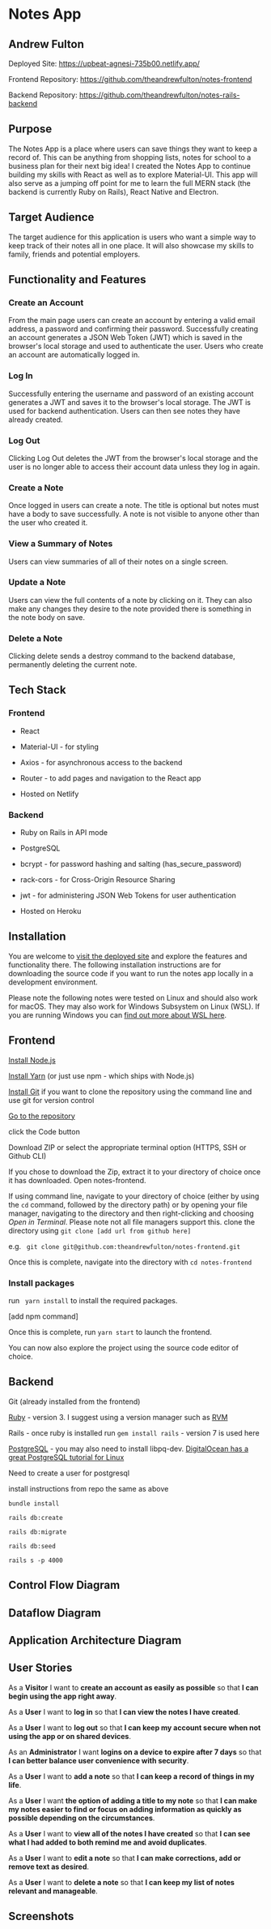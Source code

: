 # Notes App

## Andrew Fulton

Deployed Site: https://upbeat-agnesi-735b00.netlify.app/

Frontend Repository: https://github.com/theandrewfulton/notes-frontend

Backend Repository: https://github.com/theandrewfulton/notes-rails-backend

## Purpose

The Notes App is a place where users can save things they want to keep a record of. This can be anything from shopping lists, notes for school to a business plan for their next big idea! I created the Notes App to continue building my skills with React as well as to explore Material-UI. This app will also serve as a jumping off point for me to learn the full MERN stack (the backend is currently Ruby on Rails), React Native and Electron.

## Target Audience

The target audience for this application is users who want a simple way to keep track of their notes all in one place. It will also showcase my skills to family, friends and potential employers.

## Functionality and Features

### Create an Account

From the main page users can create an account by entering a valid email address, a password and confirming their password. Successfully creating an account generates a JSON Web Token (JWT) which is saved in the browser's local storage and used to authenticate the user. Users who create an account are automatically logged in.

### Log In

Successfully entering the username and password of an existing account generates a JWT and saves it to the browser's local storage. The JWT  is used for backend authentication. Users can then see notes they have already created.

### Log Out

Clicking Log Out deletes the JWT from the browser's local storage and the user is no longer able to access their account data unless they log in again.

### Create a Note

Once logged in users can create a note. The title is optional but notes must have a body to save successfully. A note is not visible to anyone other than the user who created it.

### View a Summary of Notes

Users can view summaries of all of their notes on a single screen.

### Update a Note

Users can view the full contents of a note by clicking on it. They can also make any changes they desire to the note provided there is something in the note body on save.

### Delete a Note

Clicking delete sends a destroy command to the backend database, permanently deleting the current note.

## Tech Stack

### Frontend

- React

- Material-UI - for styling

- Axios - for asynchronous access to the backend

- Router - to add pages and navigation to the React app
- Hosted on Netlify

### Backend

- Ruby on Rails in API mode

- PostgreSQL

- bcrypt - for password hashing and salting (has_secure_password)

- rack-cors - for Cross-Origin Resource Sharing
- jwt - for administering JSON Web Tokens for user authentication
- Hosted on Heroku

## Installation

You are welcome to [visit the deployed site](https://upbeat-agnesi-735b00.netlify.app/) and explore the features and functionality there. The following installation instructions are for downloading the source code if you want to run the notes app locally in a development environment.

Please note the following notes were tested on Linux and should also work for macOS. They may also work for Windows Subsystem on Linux (WSL). If you are running Windows you can [find out more about WSL here](https://docs.microsoft.com/en-us/windows/wsl/).

## Frontend

[Install Node.js](https://nodejs.org/en/)

[Install Yarn](https://yarnpkg.com/) (or just use npm - which ships with Node.js)

[Install Git](https://git-scm.com/) if you want to clone the repository using the command line and use git for version control

[Go to the repository](https://github.com/theandrewfulton/notes-frontend)

click the Code button

Download ZIP or select the appropriate terminal option (HTTPS, SSH or Github CLI)

If you chose to download the Zip, extract it to your directory of choice once it has downloaded. Open notes-frontend.

If using command line, navigate to your directory of choice (either by using the ```cd``` command, followed by the directory path) or by opening your file manager, navigating to the directory and then right-clicking and choosing *Open in Terminal*. Please note not all file managers support this.
clone the directory using ```git clone [add url from github here]```

e.g. ``` git clone git@github.com:theandrewfulton/notes-frontend.git```

Once this is complete, navigate into the directory with ```cd notes-frontend```

### Install packages

run ``` yarn install``` to install the required packages.

[add npm command]

Once this is complete, run ```yarn start``` to launch the frontend.

You can now also explore the project using the source code editor of choice.

## Backend

Git (already installed from the frontend)

[Ruby](https://www.ruby-lang.org/en/) - version 3. I suggest using a version manager such as [RVM](http://rvm.io/rvm/install)

Rails - once ruby is installed run ```gem install rails``` - version 7 is used here

[PostgreSQL](https://www.postgresql.org/) - you may also need to install libpq-dev. [DigitalOcean has a great PostgreSQL tutorial for Linux](https://www.digitalocean.com/community/tutorials/how-to-use-postgresql-with-your-ruby-on-rails-application-on-ubuntu-18-04)

Need to create a user for postgresql

install instructions from repo the same as above

```bundle install```

```rails db:create```

```rails db:migrate```

```rails db:seed```

```rails s -p 4000```

## Control Flow Diagram

## Dataflow Diagram

## Application Architecture Diagram

## User Stories

As a **Visitor** I want to **create an account as easily as possible** so that **I can begin using the app right away**.

As a **User** I want to **log in** so that **I can view the notes I have created**.

As a **User** I want to **log out** so that **I can keep my account secure when not using the app or on shared devices**.

As an **Administrator** I want **logins on a device to expire after 7 days** so that **I can better balance user convenience with security**.

As a **User** I want to **add a note** so that **I can keep a record of things in my life**.

As a **User** I want **the option of adding a title to my note** so that **I can make my notes easier to find or focus on adding information as quickly as possible depending on the circumstances**.

As a **User** I want to **view all of the notes I have created** so that **I can see what I had added to both remind me and avoid duplicates**.

As a **User** I want to **edit a note** so that **I can make corrections, add or remove text as desired**.

As a **User** I want to **delete a note** so that **I can keep my list of notes relevant and manageable**.

## Screenshots
